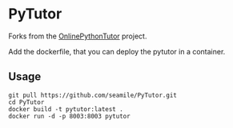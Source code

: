 # PyTutor

Forks from the [OnlinePythonTutor](https://github.com/pgbovine/OnlinePythonTutor) project.

Add the dockerfile, that you can deploy the pytutor in a container.

## Usage

```shell
git pull https://github.com/seamile/PyTutor.git
cd PyTutor
docker build -t pytutor:latest .
docker run -d -p 8003:8003 pytutor
```
